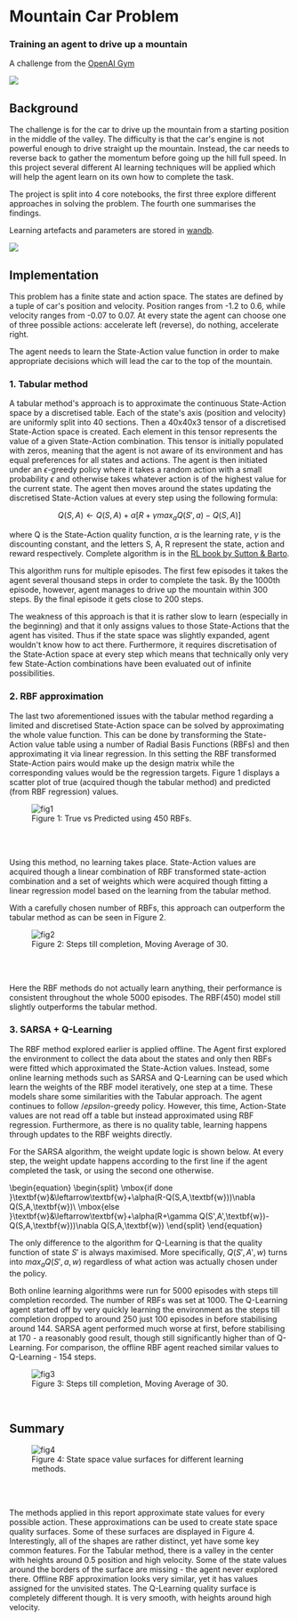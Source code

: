 # Mountain Car Problem
### Training an agent to drive up a mountain

A challenge from the [OpenAI Gym](https://gym.openai.com/envs/MountainCar-v0/) <br>

<img src='mountaincar.gif'>


## Background

The challenge is for the car to drive up the mountain from a starting position in the middle of the valley. The difficulty is that the car's engine is not powerful enough to drive straight up the mountain. Instead, the car needs to reverse back to gather the momentum before going up the hill full speed. In this project several different AI learning techniques will be applied which will help the agent learn on its own how to complete the task.

The project is split into 4 core notebooks, the first three explore different approaches in solving the problem. The fourth one summarises the findings.

Learning artefacts and parameters are stored in [wandb](https://wandb.ai/vinas/MountainCarProblem).

<img src='Plots/wandb.png'>

## Implementation

This problem has a finite state and action space. The states are defined by a tuple of car's position and velocity. Position ranges from -1.2 to 0.6, while velocity ranges from -0.07 to 0.07. At every state the agent can choose one of three possible actions: accelerate left (reverse), do nothing, accelerate right.

The agent needs to learn the State-Action value function in order to make appropriate decisions which will lead the car to the top of the mountain.


### 1. Tabular method

A tabular method's approach is to approximate the continuous State-Action space by a discretised table. Each of the state's axis (position and velocity) are uniformly split into 40 sections. Then a 40x40x3 tensor of a discretised State-Action space is created. Each element in this tensor represents the value of a given State-Action combination. This tensor is initially populated with zeros, meaning that the agent is not aware of its environment and has equal preferences for all states and actions. The agent is then initiated under an $\epsilon$-greedy policy where it takes a random action with a small probability $\epsilon$ and otherwise takes whatever action is of the highest value for the current state. The agent then moves around the states updating the discretised State-Action values at every step using the following formula:

$$Q(S,A) \leftarrow Q(S,A) + \alpha[R + \gamma max_aQ(S',a) - Q(S,A)]$$

where Q is the State-Action quality function, $\alpha$ is the learning rate, $\gamma$ is the discounting constant, and the letters S, A, R represent the state, action and reward respectively. Complete algorithm is in the [RL book by Sutton & Barto](http://incompleteideas.net/book/RLbook2020.pdf).

This algorithm runs for multiple episodes. The first few episodes it takes the agent several thousand steps in order to complete the task. By the 1000th episode, however, agent manages to drive up the mountain within 300 steps. By the final episode it gets close to 200 steps.

The weakness of this approach is that it is rather slow to learn (especially in the beginning) and that it only assigns values to those State-Actions that the agent has visited. Thus if the state space was slightly expanded, agent wouldn't know how to act there. Furthermore, it requires discretisation of the State-Action space at every step which means that technically only very few State-Action combinations have been evaluated out of infinite possibilities. 


### 2. RBF approximation

The last two aforementioned issues with the tabular method regarding a limited and discretised State-Action space can be solved by approximating the whole value function. This can be done by transforming the State-Action value table using a number of Radial Basis Functions (RBFs) and then approximating it via linear regression. In this setting the RBF transformed State-Action pairs would make up the design matrix while the corresponding values would be the regression targets. Figure 1 displays a scatter plot of true (acquired though the tabular method) and predicted (from RBF regression) values.

<figure>
  <img src="./Plots/rbf_regression.png" alt="fig1"/>
  <figcaption>Figure 1: True vs Predicted using 450 RBFs.</figcaption>
</figure>
<br>
<br>

Using this method, no learning takes place. State-Action values are acquired though a linear combination of RBF transformed state-action combination and a set of weights which were acquired though fitting a linear regression model based on the learning from the tabular method.

With a carefully chosen number of RBFs, this approach can outperform the tabular method as can be seen in Figure 2.

<figure>
  <img src="./Plots/tabular_rbf.png" alt="fig2"/>
  <figcaption>Figure 2: Steps till completion, Moving Average of 30.</figcaption>
</figure>
<br>
<br>

Here the RBF methods do not actually learn anything, their performance is consistent throughout the whole 5000 episodes. The RBF(450) model still slightly outperforms the tabular method.


### 3. SARSA + Q-Learning

The RBF method explored earlier is applied offline. The Agent first explored the environment to collect the data about the states and only then RBFs were fitted which approximated the State-Action values. Instead, some online learning methods such as SARSA and Q-Learning can be used which learn the weights of the RBF model iteratively, one step at a time. These models share some similarities with the Tabular approach. The agent continues to follow $/epsilon$-greedy policy. However, this time, Action-State values are not read off a table but instead approximated using RBF regression. Furthermore, as there is no quality table, learning happens through updates to the RBF weights directly.

For the SARSA algorithm, the weight update logic is shown below. At every step, the weight update
happens according to the first line if the agent completed the task, or using the second one otherwise.

\begin{equation}
\begin{split}
\mbox{if done }\textbf{w}&\leftarrow\textbf{w}+\alpha(R-Q(S,A,\textbf{w}))\nabla Q(S,A,\textbf{w})\\
\mbox{else }\textbf{w}&\leftarrow\textbf{w}+\alpha(R+\gamma Q(S',A',\textbf{w})-Q(S,A,\textbf{w}))\nabla Q(S,A,\textbf{w})
\end{split}
\end{equation}

The only difference to the algorithm for Q-Learning is that the quality function of state $S'$ is always maximised. More specifically, $Q(S',A',w)$ turns into $max_aQ(S',a,w)$ regardless of what action was actually chosen under the policy.

Both online learning algorithms were run for 5000 episodes with steps till completion recorded. The number of RBFs was set at 1000. The Q-Learning agent started off by very quickly learning the environment as the steps till completion dropped to around 250 just 100 episodes in before stabilising around 144. SARSA agent performed much worse at first, before stabilising at 170 - a reasonably good result, though still significantly higher than of Q-Learning. For comparison, the offline RBF agent reached similar values to Q-Learning - 154 steps.

<figure>
  <img src="./Plots/sarsa_ql.png" alt="fig3"/>
  <figcaption>Figure 3: Steps till completion, Moving Average of 30.</figcaption>
</figure>
<br>

## Summary

<figure>
  <img src="./Plots/loss_surfaces.png" alt="fig4"/>
  <figcaption>Figure 4: State space value surfaces for different learning methods.</figcaption>
</figure>
<br>
<br>

The methods applied in this report approximate state values for every possible action. These approximations can be used to create state space quality surfaces. Some of these surfaces are displayed in Figure 4. Interestingly, all of the shapes are rather distinct, yet have some key common features. For the Tabular method, there is a valley in the center with heights around 0.5 position and high velocity. Some of the state values around the borders of the surface are missing - the agent never explored there. Offline RBF approximation looks very similar, yet it has values assigned for the unvisited states. The Q-Learning quality surface is completely different though. It is very smooth, with heights around high velocity.